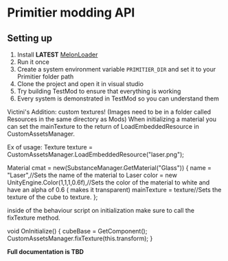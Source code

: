 # Primitier modding API
## Setting up
1. Install **LATEST** [MelonLoader](https://github.com/LavaGang/MelonLoader/releases/latest)
2. Run it once
3. Create a system environment variable ```PRIMITIER_DIR``` and set it to your Primitier folder path
4. Clone the project and open it in visual studio
5. Try building TestMod to ensure that everything is working
6. Every system is demonstrated in TestMod so you can understand them




Victini's Addition: custom textures! (Images need to be in a folder called Resources in the same directory as Mods)
When initializing a material you can set the mainTexture to the return of LoadEmbeddedResource in CustomAssetsManager.

Ex of usage: Texture texture = CustomAssetsManager.LoadEmbeddedResource("laser.png");

Material cmat = new(SubstanceManager.GetMaterial("Glass"))
{
    name = "Laser",//Sets the name of the material to Laser
    color = new UnityEngine.Color(1,1,1,0.6f),//Sets the color of the material to white and have an alpha of 0.6 ( makes it transparent)
    mainTexture = texture//Sets the texture of the cube to texture.
};


inside of the behaviour script on initialization make sure to call the fixTexture method.


void OnInitialize()
{
    cubeBase = GetComponent<CubeBase>();
    CustomAssetsManager.fixTexture(this.transform);
}


**Full documentation is TBD**
